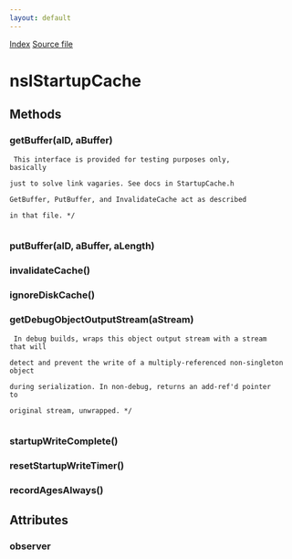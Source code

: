 ```yaml
---
layout: default
---
```

<div id='links'><a href="../index.html">Index</a>
<a href="http://dxr.mozilla.org/mozilla-central/source/startupcache/nsIStartupCache.idl">Source file</a>
</div>

# nsIStartupCache #

## Methods ##

### getBuffer(aID, aBuffer) ###
<code> This interface is provided for testing purposes only, basically  
 just to solve link vagaries. See docs in StartupCache.h  
 GetBuffer, PutBuffer, and InvalidateCache act as described   
 in that file. */  
</code>
### putBuffer(aID, aBuffer, aLength) ###

### invalidateCache() ###

### ignoreDiskCache() ###

### getDebugObjectOutputStream(aStream) ###
<code> In debug builds, wraps this object output stream with a stream that will   
 detect and prevent the write of a multiply-referenced non-singleton object   
 during serialization. In non-debug, returns an add-ref'd pointer to  
 original stream, unwrapped. */  
</code>
### startupWriteComplete() ###

### resetStartupWriteTimer() ###

### recordAgesAlways() ###

## Attributes ##

### observer ###
